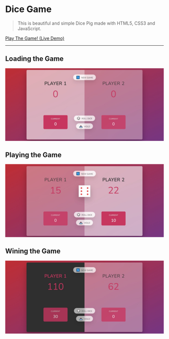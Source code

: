 # Dice Game

> This is beautiful and simple Dice Pig made with HTML5, CSS3 and JavaScript.

[Play The Game! (Live Demo)]()

--- 

## Loading the Game

![image](https://github.com/developersview/dice-game/blob/master/img/gamestart.jpg)

## Playing the Game

![image](https://github.com/developersview/dice-game/blob/master/img/gameplay.jpg)

## Wining the Game

![image](https://github.com/developersview/dice-game/blob/master/img/gamewin.jpg)